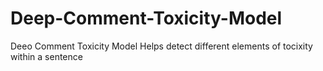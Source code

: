 # Deep-Comment-Toxicity-Model
Deeo Comment Toxicity Model 
Helps detect different elements of tocixity within a sentence
